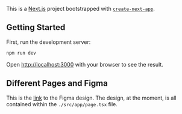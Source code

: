 This is a [Next.js](https://nextjs.org/) project bootstrapped with [`create-next-app`](https://github.com/vercel/next.js/tree/canary/packages/create-next-app).

## Getting Started

First, run the development server:

```bash
npm run dev
```

Open [http://localhost:3000](http://localhost:3000) with your browser to see the result.

## Different Pages and Figma
This is the [link](https://www.figma.com/design/4TTKiZBWNj3BVHnpH7McFs/VDart-Figma?node-id=1439-126&t=E4HT0VewWMuu1kLp-0) to the Figma design. The design, at the moment, is all contained within the `./src/app/page.tsx` file. 